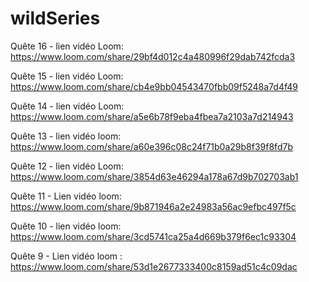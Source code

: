 # wildSeries

Quête 16 - lien vidéo Loom: https://www.loom.com/share/29bf4d012c4a480996f29dab742fcda3

Quête 15 - lien vidéo Loom: https://www.loom.com/share/cb4e9bb04543470fbb09f5248a7d4f49

Quête 14 - lien vidéo Loom: https://www.loom.com/share/a5e6b78f9eba4fbea7a2103a7d214943

Quête 13 - lien vidéo loom: https://www.loom.com/share/a60e396c08c24f71b0a29b8f39f8fd7b

Quête 12 - lien vidéo Loom: https://www.loom.com/share/3854d63e46294a178a67d9b702703ab1

Quête 11 - Lien vidéo loom: https://www.loom.com/share/9b871946a2e24983a56ac9efbc497f5c

Quête 10 - lien vidéo loom: https://www.loom.com/share/3cd5741ca25a4d669b379f6ec1c93304

Quête 9 - Lien vidéo loom : https://www.loom.com/share/53d1e2677333400c8159ad51c4c09dac



